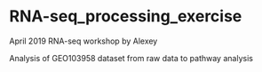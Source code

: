 # RNA-seq_processing_exercise
April 2019 RNA-seq workshop by Alexey


Analysis of GEO103958 dataset from raw data to pathway analysis
